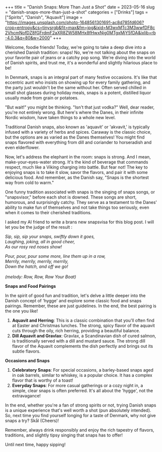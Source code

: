 +++
title = "Danish Snaps: More Than Just a Shot"
date = 2023-05-16
slug = "danish-snaps-more-than-just-a-shot"
categories = ["Drinks"]
tags = ["Spirits", "Danish", "Aquavit"]
image = "https://images.unsplash.com/photo-1648561301691-ac8d785fd606?crop=entropy&cs=tinysrgb&fit=max&fm=jpg&ixid=M3wxMTc3M3wwfDF8c2VhcmNofDZ8fGFrdmF2aXR8ZW58MHx8fHwxNjg0MTgxMjY5fDA&ixlib=rb-4.0.3&q=80&w=2000"
+++

<p>Welcome, foodie friends! Today, we're going to take a deep dive into a cherished Danish tradition: snaps! No, we're not talking about the snaps on your favorite pair of jeans or a catchy pop song. We're diving into the world of Danish spirits, and trust me, it's a wonderful and slightly hilarious place to be!</p><p>In Denmark, snaps is an integral part of many festive occasions. It's like that eccentric aunt who insists on showing up for every family gathering, and the party just wouldn't be the same without her. Often served chilled in small shot glasses during holiday meals, snaps is a potent, distilled liquor usually made from grain or potatoes.</p><p>"But wait!" you might be thinking. "Isn't that just vodka?" Well, dear reader, you're not entirely wrong. But here's where the Danes, in their infinite Nordic wisdom, have taken things to a whole new level.</p><p>Traditional Danish snaps, also known as 'aquavit' or 'akvavit,' is typically infused with a variety of herbs and spices. Caraway is the classic choice, but the options are as varied as the Danes themselves! You might find snaps flavored with everything from dill and coriander to horseradish and even elderflower.</p><p>Now, let's address the elephant in the room: snaps is strong. And I mean, make-your-eyes-water strong. It's the kind of beverage that commands respect, much like a Viking charging into battle. But fear not! The key to enjoying snaps is to take it slow, savor the flavors, and pair it with some delicious food. And remember, as the Danish say, "Snaps is the shortest way from cold to warm."</p><p>One funny tradition associated with snaps is the singing of snaps songs, or "snapsvisor," before each shot is downed. These songs are short, humorous, and surprisingly catchy. They serve as a testament to the Danes' ability to make fun of themselves and not take things too seriously, even when it comes to their cherished traditions.</p><p>I asked my AI friend to write a brans new snapsvisa for this blog post. I will let you be the judge of the result :</p><p><em>Sip, sip, sip your snaps, swiftly down it goes,<br>Laughing, joking, all in good cheer,<br>As our rosy red noses show!</em></p><p><em>Pour, pour, pour some more, line them up in a row,<br>Merrily, merrily, merrily, merrily,<br>Down the hatch, and off we go!</em><br><br><em>(melody: Row, Row, Row Your Boat)</em></p><p><strong>Snaps and Food Pairings</strong></p><p>In the spirit of good fun and tradition, let's delve a little deeper into the Danish concept of 'hygge' and explore some classic food and snaps pairings. Remember, these are just guidelines. In the end, the best pairing is the one you like!</p><ol><li><strong>Aquavit and Herring</strong>: This is a classic combination that you'll often find at Easter and Christmas lunches. The strong, spicy flavor of the aquavit cuts through the oily, rich herring, providing a beautiful balance.</li><li><strong>Dill Aquavit and Gravlax</strong>: Gravlax, a Scandinavian dish of cured salmon, is traditionally served with a dill and mustard sauce. The strong dill flavor of the Aquavit complements the dish perfectly and brings out its subtle flavors.</li></ol><p><strong>Occasions and Snaps</strong></p><ol><li><strong>Celebratory Snaps</strong>: For special occasions, a barley-based snaps aged in oak barrels, similar to whiskey, is a popular choice. It has a complex flavor that is worthy of a toast!</li><li><strong>Everyday Snaps</strong>: For more casual gatherings or a cozy night in, a simple, clear snaps is often preferred. It's all about the 'hygge', not the extravagance!</li></ol><p>In the end, whether you're a fan of strong spirits or not, trying Danish snaps is a unique experience that's well worth a shot (pun absolutely intended). So, next time you find yourself longing for a taste of Denmark, why not give snaps a try? Skål (Cheers)!</p><p>Remember, always drink responsibly and enjoy the rich tapestry of flavors, traditions, and slightly tipsy singing that snaps has to offer!</p><p>Until next time, happy sipping!</p>
